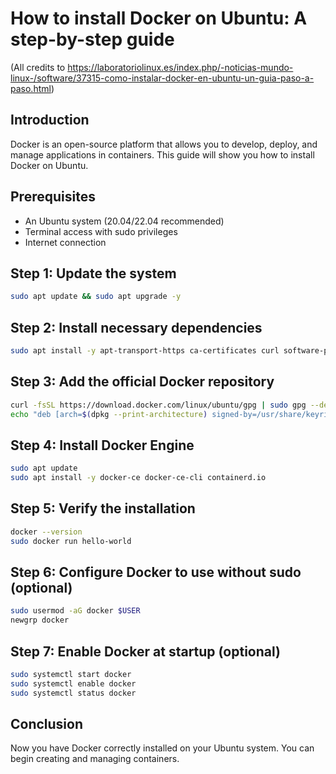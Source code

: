 # How to install Docker on Ubuntu: A step-by-step guide

(All credits to https://laboratoriolinux.es/index.php/-noticias-mundo-linux-/software/37315-como-instalar-docker-en-ubuntu-un-guia-paso-a-paso.html)

## Introduction
Docker is an open-source platform that allows you to develop, deploy, and manage applications in containers. This guide will show you how to install Docker on Ubuntu.

## Prerequisites
- An Ubuntu system (20.04/22.04 recommended)
- Terminal access with sudo privileges
- Internet connection

## Step 1: Update the system
```bash
sudo apt update && sudo apt upgrade -y
```

## Step 2: Install necessary dependencies
```bash
sudo apt install -y apt-transport-https ca-certificates curl software-properties-common
```

## Step 3: Add the official Docker repository
```bash
curl -fsSL https://download.docker.com/linux/ubuntu/gpg | sudo gpg --dearmor -o /usr/share/keyrings/docker-archive-keyring.gpg
echo "deb [arch=$(dpkg --print-architecture) signed-by=/usr/share/keyrings/docker-archive-keyring.gpg] https://download.docker.com/linux/ubuntu $(lsb_release -cs) stable" | sudo tee /etc/apt/sources.list.d/docker.list > /dev/null
```

## Step 4: Install Docker Engine
```bash
sudo apt update
sudo apt install -y docker-ce docker-ce-cli containerd.io
```

## Step 5: Verify the installation
```bash
docker --version
sudo docker run hello-world
```

## Step 6: Configure Docker to use without sudo (optional)
```bash
sudo usermod -aG docker $USER
newgrp docker
```

## Step 7: Enable Docker at startup (optional)
```bash
sudo systemctl start docker
sudo systemctl enable docker
sudo systemctl status docker
```

## Conclusion
Now you have Docker correctly installed on your Ubuntu system. You can begin creating and managing containers.
